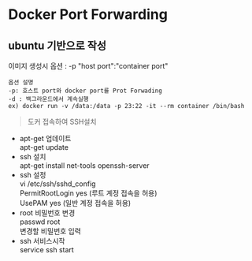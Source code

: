 # Docker Port Forwarding

## ubuntu 기반으로 작성

이미지 생성시 옵션 :  -p "host port":"container port"
```
옵션 설명
-p: 호스트 port와 docker port를 Prot Forwading
-d : 백그라운드에서 계속실행 
ex) docker run -v /data:/data -p 23:22 -it --rm container /bin/bash
``` 

> 도커 접속하여 SSH설치
- apt-get 업데이트 <br>
apt-get update <br>
- ssh 설치 <br>
apt-get install net-tools openssh-server <br>
- ssh 설정 <br>
vi /etc/ssh/sshd_config<br>
PermitRootLogin yes  (루트 계정 접속을 허용)<br>
UsePAM yes    (일반 계정 접속을 허용)<br>
- root 비밀번호 변경<br>
passwd root<br>
변경할 비밀번호 입력<br>
- ssh 서비스시작<br>
service ssh start <br>


